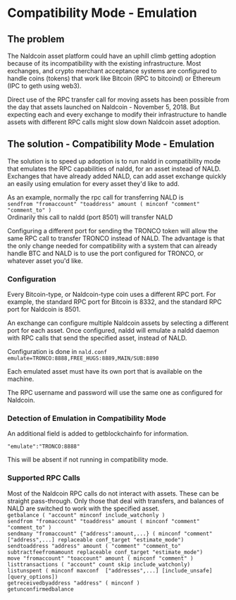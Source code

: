 # Compatibility Mode - Emulation

## The problem
The Naldcoin asset platform could have an uphill climb getting adoption because of its incompatibility with the existing infrastructure.  Most exchanges, and crypto merchant acceptance systems are configured to handle coins (tokens) that work like Bitcoin (RPC to bitcoind) or Ethereum (IPC to geth using web3).

Direct use of the RPC transfer call for moving assets has been possible from the day that assets launched on Naldcoin - November 5, 2018.  But expecting each and every exchange to modify their infrastructure to handle assets with different RPC calls might slow down Naldcoin asset adoption.

## The solution - Compatibility Mode - Emulation
The solution is to speed up adoption is to run naldd in compatibility mode that emulates the RPC capabilities of naldd, for an asset instead of NALD.  Exchanges that have already added NALD, can add asset exchange quickly an easily using emulation for every asset they'd like to add.

As an example, normally the rpc call for transferring NALD is   
```sendfrom "fromaccount" "toaddress" amount ( minconf "comment" "comment_to" )```   
Ordinarily this call to naldd (port 8501) will transfer NALD

Configuring a different port for sending the TRONCO token will allow the same RPC call to transfer TRONCO instead of NALD.  The advantage is that the only change needed for compatibility with a system that can already handle BTC and NALD is to use the port configured for TRONCO, or whatever asset you'd like.

### Configuration
Every Bitcoin-type, or Naldcoin-type coin uses a different RPC port.  For example, the standard RPC port for Bitcoin is 8332, and the standard RPC port for Naldcoin is 8501.

An exchange can configure multiple Naldcoin assets by selecting a different port for each asset.  Once configured, naldd will emulate a naldd daemon with RPC calls that send the specified asset, instead of NALD.

Configuration is done in ```nald.conf```  
```emulate=TRONCO:8888,FREE_HUGS:8889,MAIN/SUB:8890```

Each emulated asset must have its own port that is available on the machine.

The RPC username and password will use the same one as configured for Naldcoin.

### Detection of Emulation in Compatibility Mode
An additional field is added to getblockchainfo for information. 

```"emulate":"TRONCO:8888"```

This will be absent if not running in compatibility mode.

### Supported RPC Calls

Most of the Naldcoin RPC calls do not interact with assets.  These can be straight pass-through.  Only those that deal with transfers, and balances of NALD are switched to work with the specified asset.  
```getbalance ( "account" minconf include_watchonly )```  
```sendfrom "fromaccount" "toaddress" amount ( minconf "comment" "comment_to" )```    
```sendmany "fromaccount" {"address":amount,...} ( minconf "comment" ["address",...] replaceable conf_target "estimate_mode")```  
```sendtoaddress "address" amount ( "comment" "comment_to" subtractfeefromamount replaceable conf_target "estimate_mode")```  
```move "fromaccount" "toaccount" amount ( minconf "comment" )```  
```listtransactions ( "account" count skip include_watchonly)```  
```listunspent ( minconf maxconf  ["addresses",...] [include_unsafe] [query_options])```  
```getreceivedbyaddress "address" ( minconf )```  
```getunconfirmedbalance```  


